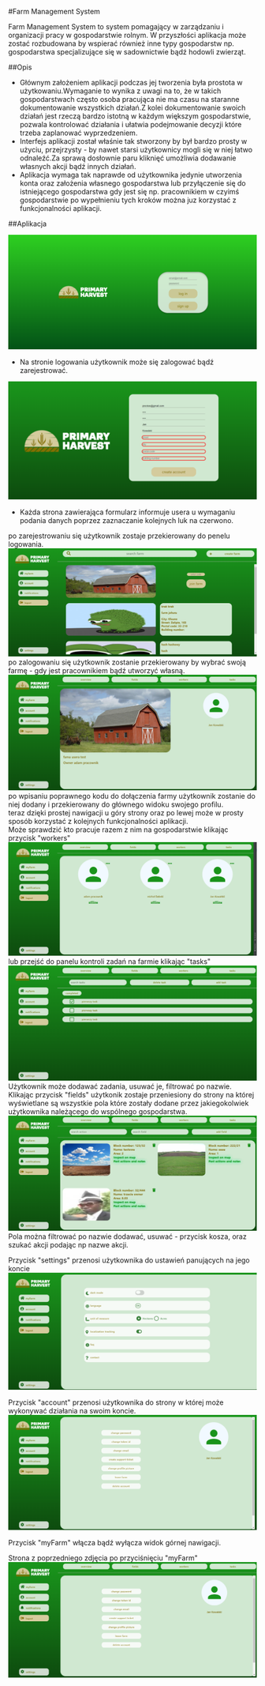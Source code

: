 #Farm Management System

Farm Management System to system pomagający w zarządzaniu i organizacji pracy w gospodarstwie rolnym. W przyszłości
aplikacja może zostać rozbudowana by wspierać również inne typy gospodarstw np. gospodarstwa specjalizujące się 
w sadownictwie bądź hodowli zwierząt.


##Opis

* Głównym założeniem aplikacji podczas jej tworzenia była prostota w użytkowaniu.Wymaganie to wynika z uwagi na to, że 
w takich gospodarstwach często osoba pracująca nie ma czasu na staranne dokumentowanie wszystkich działań.Z kolei 
dokumentowanie swoich działań jest rzeczą bardzo istotną w każdym większym gospodarstwie, pozwala kontrolować działania 
i ułatwia podejmowanie decyzji które trzeba zaplanować wyprzedzeniem. <br>
* Interfejs aplikacji został właśnie tak stworzony by był bardzo prosty w użyciu, przejrzysty - by nawet starsi 
użytkownicy mogli się w niej łatwo odnaleźć.Za sprawą dosłownie paru kliknięć umożliwia dodawanie własnych akcji bądź innych działań. <br>
* Aplikacja wymaga tak naprawde od użytkownika jedynie utworzenia konta oraz założenia własnego gospodarstwa lub 
przyłączenie się do istniejącego gospodarstwa gdy jest się np. pracownikiem w czyimś gospodarstwie po wypełnieniu tych 
kroków można juz korzystać z funkcjonalności aplikacji.




##Aplikacja

![](AppScreenShots/login.png)

* Na stronie logowania użytkownik może się zalogować bądź  zarejestrować.

![](AppScreenShots/createAccountForm.png)
* Każda strona zawierająca formularz informuje usera u wymaganiu podania danych poprzez  zaznaczanie kolejnych luk na czerwono.

po  zarejestrowaniu się użytkownik zostaje przekierowany do penelu logowania.
![](AppScreenShots/farmsList.png)
po zalogowaniu  się użytkownik zostanie przekierowany by wybrać swoją farmę - gdy jest pracownikiem bądź utworzyć własną.
<br>
![](AppScreenShots/profileOverview.png)
po wpisaniu poprawnego kodu do dołączenia farmy użytkownik zostanie do niej dodany i przekierowany 
do głównego widoku swojego profilu. 
<br> 
teraz dzięki prostej nawigacji u góry strony oraz po lewej może w prosty sposób korzystać z kolejnych funkcjonalności aplikacji.
<br>
Może sprawdzić kto pracuje razem z nim na gospodarstwie klikając przycisk "workers"
![](AppScreenShots/workers.png)
lub przejść do panelu kontroli zadań na farmie klikając "tasks"
![](AppScreenShots/tasks.png)
Użytkownik może dodawać zadania, usuwać je, filtrować po nazwie.
<br>
Klikając przycisk "fields" użytkonik zostaje przeniesiony do strony na której wyświetlane są wszystkie pola które 
zostały dodane przez jakiegokolwiek użytkownika należącego do wspólnego gospodarstwa.
![](AppScreenShots/fields.png)
Pola można filtrować po nazwie dodawać, usuwać - przycisk kosza, oraz szukać akcji podając np nazwe akcji.

Przycisk "settings" przenosi użytkownika do ustawień panujących na jego koncie
![](AppScreenShots/settings.png)

Przycisk "account" przenosi użytkownika do strony w której może wykonywać działania na swoim koncie.
![](AppScreenShots/account.png)

Przycisk "myFarm" włącza bądź wyłącza widok górnej nawigacji.

Strona z poprzedniego zdjęcia po przyciśnięciu "myFarm"
![](AppScreenShots/myFarm.png)